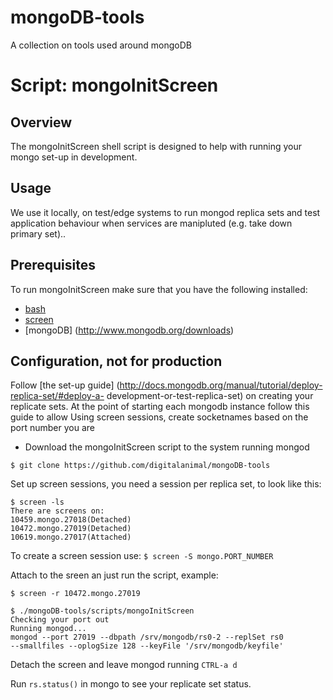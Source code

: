 mongoDB-tools
=============

A collection on tools used around mongoDB 

Script: mongoInitScreen
=============

## Overview

The mongoInitScreen shell script is designed to help with running your
mongo set-up in development. 

## Usage

We use it locally, on test/edge systems to run mongod replica sets
and test application behaviour when services are manipluted (e.g. take
down primary set)..

## Prerequisites

To run mongoInitScreen make sure that you have the following installed:

* [bash](http://www.gnu.org/software/bash/)
* [screen](http://www.gnu.org/software/screen/manual/screen.html)
* [mongoDB] (http://www.mongodb.org/downloads)

## Configuration, not for production

Follow [the set-up
guide] (http://docs.mongodb.org/manual/tutorial/deploy-replica-set/#deploy-a-
development-or-test-replica-set) on creating your replicate sets. At the
point of starting each mongodb instance follow this guide to allow 
Using screen sessions, create socketnames based on the port number you
are 

* Download the mongoInitScreen script to the system running mongod

``` 
$ git clone https://github.com/digitalanimal/mongoDB-tools
```

Set up screen sessions, you need a session per replica set, to look like
this:

```
$ screen -ls
There are screens on:
10459.mongo.27018(Detached)
10472.mongo.27019(Detached)
10619.mongo.27017(Attached)
```
To create a screen session use: ```$ screen -S mongo.PORT_NUMBER```

Attach to the sreen an just run the script, example:

```
$ screen -r 10472.mongo.27019

$ ./mongoDB-tools/scripts/mongoInitScreen
Checking your port out
Running mongod...
mongod --port 27019 --dbpath /srv/mongodb/rs0-2 --replSet rs0
--smallfiles --oplogSize 128 --keyFile '/srv/mongodb/keyfile'
```

Detach the screen and leave mongod running ``` CTRL-a d ```

Run ``` rs.status() ``` in mongo to see your replicate set status.

